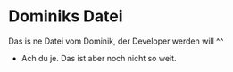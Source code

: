 # Dominiks Datei
Das is ne Datei vom Dominik, der Developer werden will ^^
- Ach du je. Das ist aber noch nicht so weit.
